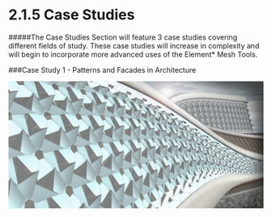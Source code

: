 # 2.1.5 Case Studies

#####The Case Studies Section will feature 3 case studies covering different fields of study. These case studies will increase in complexity and will begin to incorporate more advanced uses of the Element* Mesh Tools. 

###Case Study 1 - Patterns and Facades in Architecture 

![IMAGE](Main_Render.jpg)

